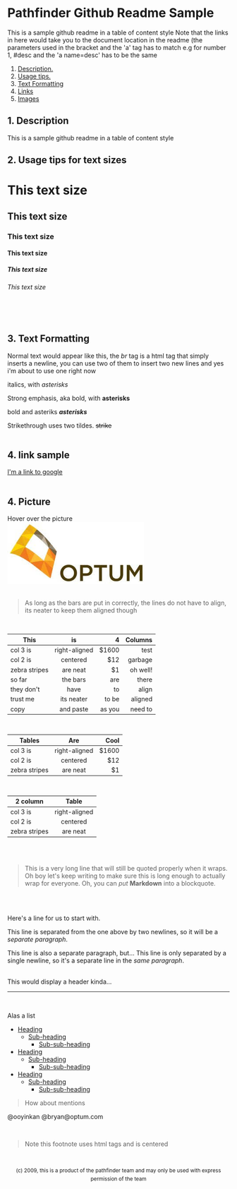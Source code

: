 # Pathfinder Github Readme Sample

This is a sample github readme in a table of content style
Note that the links in here would take you to the document location in the readme (the parameters used in the bracket and the 'a' tag has to match e.g for number 1, #desc and the 'a name=desc' has to be the same 
1. [ Description. ](#desc)
2. [ Usage tips. ](#usage)
3. [ Text Formatting ](#format)
4. [ Links ](#link)
5. [ Images ](#pic)

<a name="desc"></a>
## 1. Description
This is a sample github readme in a table of content style
<br/>

<a name="usage"></a>
## 2. Usage tips for text sizes

# This text size
## This text size
### This text size
#### This text size
##### This text size
###### This text size
<br/>
<br/>

<a name="format"></a>
## 3. Text Formatting


Normal text would appear like this, the *br* tag is a html tag that simply inserts a newline, you can use two of them to insert two new lines and yes i'm about to use one right now
<br/>

italics, with *asterisks* 

Strong emphasis, aka bold, with **asterisks**

bold and asteriks **_asterisks_** 

Strikethrough uses two tildes. ~~strike~~
<br/>
<br/>

<a name="link"></a>
## 4. link sample
[I'm a link to google](https://www.google.com)
<br/>
<br/>

<a name="pic"></a>
## 4. Picture
Hover over the picture
<br/>
![alt text](https://github.com/Phemix/testout/blob/master/optum.jpg "This text will show when you hover over the picture")
<br/>
<br/>

> As long as the bars are put in correctly, the lines do not have to align, its neater to keep them aligned though
<br/>

| This          | is            | 4     |Columns|
| ------------- |:-------------:| -----:| -----:|
| col 3 is      | right-aligned | $1600 | test  |
| col 2 is      | centered      |   $12 | garbage|
| zebra stripes | are neat      |    $1 | oh well!|
| so far | the bars | are | there|
|they don't | have | to | align|
| trust me      | its neater    | to be | aligned|
| copy          | and paste     | as you| need to|
<br/>

| Tables        | Are           | Cool  |
| ------------- |:-------------:| -----:|
| col 3 is      | right-aligned | $1600 |
| col 2 is      | centered      |   $12 |
| zebra stripes | are neat      |    $1 |

<br/>

| 2 column      | Table         | 
| ------------- |:-------------:| 
| col 3 is      | right-aligned | 
| col 2 is      | centered      |  
| zebra stripes | are neat      |

<br/>
<br/>

> This is a very long line that will still be quoted properly when it wraps. Oh boy let's keep writing to make sure this is long enough to actually wrap for everyone. Oh, you can *put* **Markdown** into a blockquote. 
<br/>
<br/>


Here's a line for us to start with.

This line is separated from the one above by two newlines, so it will be a *separate paragraph*.

This line is also a separate paragraph, but...
This line is only separated by a single newline, so it's a separate line in the *same paragraph*.

<br/>
This would display a header kinda...

---

<br/>


Alas a list
- [Heading](#heading)
  * [Sub-heading](#sub-heading)
    + [Sub-sub-heading](#sub-sub-heading)
- [Heading](#heading-1)
  * [Sub-heading](#sub-heading-1)
    + [Sub-sub-heading](#sub-sub-heading-1)
- [Heading](#heading-2)
  * [Sub-heading](#sub-heading-2)
    + [Sub-sub-heading](#sub-sub-heading-2)



> How about mentions
<p>@ooyinkan @bryan@optum.com</p>
<br/>

> Note this footnote uses html tags and is centered
<br/>
<p align="center"> <sup>(c) 2009, this is a product of the pathfinder team and may only be used with express permission of the team</sup> </p>
